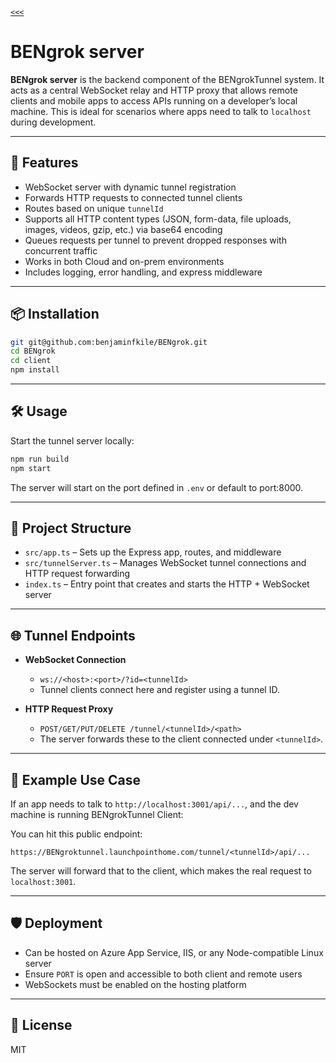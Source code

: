 [`<<<`](../README.md)

# BENgrok server

**BENgrok server** is the backend component of the BENgrokTunnel system. It acts as a central WebSocket relay and HTTP proxy that allows remote clients and mobile apps to access APIs running on a developer’s local machine. This is ideal for scenarios where apps need to talk to `localhost` during development.

---

## 🚀 Features

- WebSocket server with dynamic tunnel registration
- Forwards HTTP requests to connected tunnel clients
- Routes based on unique `tunnelId`
- Supports all HTTP content types (JSON, form-data, file uploads, images, videos, gzip, etc.) via base64 encoding
- Queues requests per tunnel to prevent dropped responses with concurrent traffic
- Works in both Cloud and on-prem environments
- Includes logging, error handling, and express middleware

---

## 📦 Installation

```bash
git git@github.com:benjaminfkile/BENgrok.git
cd BENgrok
cd client
npm install
```

---

## 🛠️ Usage

Start the tunnel server locally:

```bash
npm run build
npm start
```

The server will start on the port defined in `.env` or default to port:8000.

---

## 📂 Project Structure

- `src/app.ts` – Sets up the Express app, routes, and middleware
- `src/tunnelServer.ts` – Manages WebSocket tunnel connections and HTTP request forwarding
- `index.ts` – Entry point that creates and starts the HTTP + WebSocket server

---

## 🌐 Tunnel Endpoints

- **WebSocket Connection**
  - `ws://<host>:<port>/?id=<tunnelId>`
  - Tunnel clients connect here and register using a tunnel ID.

- **HTTP Request Proxy**
  - `POST/GET/PUT/DELETE /tunnel/<tunnelId>/<path>`
  - The server forwards these to the client connected under `<tunnelId>`.

---

## 🧠 Example Use Case

If an app needs to talk to `http://localhost:3001/api/...`, and the dev machine is running BENgrokTunnel Client:

You can hit this public endpoint:

```
https://BENgroktunnel.launchpointhome.com/tunnel/<tunnelId>/api/...
```

The server will forward that to the client, which makes the real request to `localhost:3001`.

---

## 🛡 Deployment

- Can be hosted on Azure App Service, IIS, or any Node-compatible Linux server
- Ensure `PORT` is open and accessible to both client and remote users
- WebSockets must be enabled on the hosting platform

---

## 📄 License

MIT